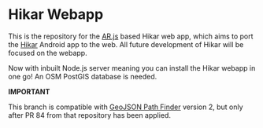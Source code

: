 Hikar Webapp
============

This is the repository for the [AR.js](https://github.com/AR-js-org/AR.js) based Hikar web app, which aims to port the [Hikar](https://hikar.org) Android app to the web. All future development of Hikar will be focused on the webapp.

Now with inbuilt Node.js server meaning you can install the Hikar webapp in one go! An OSM PostGIS database is needed.

**IMPORTANT**

This branch is compatible with [GeoJSON Path Finder](https://github.com/perliedman/geojson-path-finder) version 2, but only after PR 84 from that repository has been applied.
